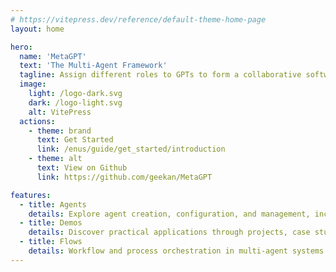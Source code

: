 ```yaml
---
# https://vitepress.dev/reference/default-theme-home-page
layout: home

hero:
  name: 'MetaGPT'
  text: 'The Multi-Agent Framework'
  tagline: Assign different roles to GPTs to form a collaborative software entity for complex tasks.
  image:
    light: /logo-dark.svg
    dark: /logo-light.svg
    alt: VitePress
  actions:
    - theme: brand
      text: Get Started
      link: /enus/guide/get_started/introduction
    - theme: alt
      text: View on Github
      link: https://github.com/geekan/MetaGPT

features:
  - title: Agents
    details: Explore agent creation, configuration, and management, including algorithms and techniques.
  - title: Demos
    details: Discover practical applications through projects, case studies, and code examples.
  - title: Flows
    details: Workflow and process orchestration in multi-agent systems.
---
```

